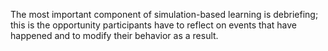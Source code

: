 The most important component of simulation-based learning is debriefing; this is the opportunity participants have to reflect on events that have happened and to modify their behavior as a result.